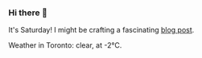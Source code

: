 ### Hi there :wave:

It's Saturday! I might be crafting a fascinating [blog post](https://www.benjaminwuethrich.dev).

Weather in Toronto: clear, at -2°C.
